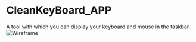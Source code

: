 # CleanKeyBoard_APP
A tool with which you can display your keyboard and mouse in the taskbar. 
![Wireframe](https://user-images.githubusercontent.com/104131718/187652501-0b962863-3105-4472-aa6e-8ed4162d8e16.png)
